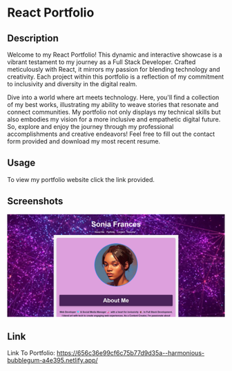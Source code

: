 # React Portfolio 

## Description 
 Welcome to my React Portfolio! This dynamic and interactive showcase is a vibrant testament to my journey as a Full Stack Developer. Crafted meticulously with React, it mirrors my passion for blending technology and creativity. Each project within this portfolio is a reflection of my commitment to inclusivity and diversity in the digital realm.

Dive into a world where art meets technology. Here, you'll find a collection of my best works, illustrating my ability to weave stories that resonate and connect communities. My portfolio not only displays my technical skills but also embodies my vision for a more inclusive and empathetic digital future. So, explore and enjoy the journey through my professional accomplishments and creative endeavors! Feel free to fill out the contact form provided and download my most recent resume. 


## Usage 
To view my portfolio website click the link provided.


## Screenshots
![Portfolio Screenshot](portfolio-screenshot.PNG)

## Link
Link To Portfolio: https://656c36e99cf6c75b77d9d35a--harmonious-bubblegum-a4e395.netlify.app/
